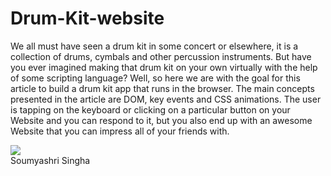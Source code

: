 # Drum-Kit-website
We all must have seen a drum kit in some concert or elsewhere, it is a collection of drums, cymbals and other percussion instruments. 
But have you ever imagined making that drum kit on your own virtually with the help of some scripting language? 
Well, so here we are with the goal for this article to build a drum kit app that runs in the browser. 
The main concepts presented in the article are DOM, key events and CSS animations. 
The user is tapping on the keyboard or clicking on a particular button on your Website and you can respond to it, but you also end up with an awesome Website that 
you can impress all of your friends with.
<!DOCTYPE html>
<html>
<body> <img src=https://media.geeksforgeeks.org/wp-content/uploads/20210102194745/1st.png></body>
<footer>
  Soumyashri Singha
</footer>
</html>
